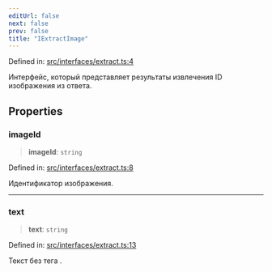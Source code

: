 ```yaml
---
editUrl: false
next: false
prev: false
title: "IExtractImage"
---
```


Defined in: [src/interfaces/extract.ts:4](https://github.com/zloishavrin/gigachat-node/blob/7491b5f2c8bdeb790f9ee24140ed373709f8275c/src/interfaces/extract.ts#L4)

Интерфейс, который представляет результаты извлечения ID изображения из ответа.

## Properties

### imageId

> **imageId**: `string`

Defined in: [src/interfaces/extract.ts:8](https://github.com/zloishavrin/gigachat-node/blob/7491b5f2c8bdeb790f9ee24140ed373709f8275c/src/interfaces/extract.ts#L8)

Идентификатор изображения.

***

### text

> **text**: `string`

Defined in: [src/interfaces/extract.ts:13](https://github.com/zloishavrin/gigachat-node/blob/7491b5f2c8bdeb790f9ee24140ed373709f8275c/src/interfaces/extract.ts#L13)

Текст без тега <img>.

